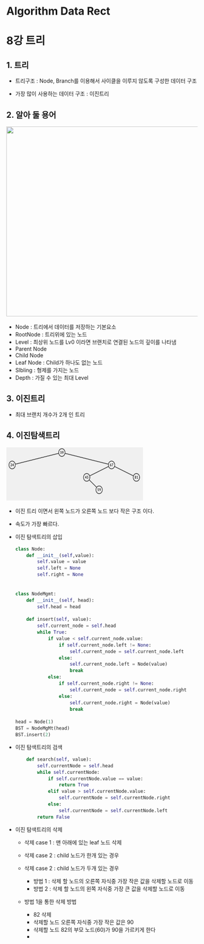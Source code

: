 # Algorithm Data Rect
# 

8강 트리
===========

## 1. 트리

* 트리구조 : Node, Branch를 이용해서 사이클을 이루지 않도록 구성한 데이터 구조

* 가장 많이 사용하는 데이터 구조 : 이진트리

## 2. 알아 둘 용어

<img src = "https://gmlwjd9405.github.io/images/data-structure-tree/tree-terms.png" width = 860 height = 500>

* Node : 트리에서 데이터를 저장하는 기본요소
* RootNode : 트리위에 있는 노드
* Level : 최상위 노드를 Lv0 이라면 브랜치로 연결된 노드의 깊이를 나타냄
* Parent Node
* Child Node
* Leaf Node : Child가 하나도 없는 노드
* Slbling : 형제를 가지는 노드
* Depth : 가질 수 있는 최대 Level

## 3. 이진트리

* 최대 브랜치 개수가 2개 인 트리

## 4. 이진탐색트리

<img src = "https://github.com/HwangWoonChun/Algorithm_DataStruct/blob/master/image/tree2.png" width = 360 height = 140>

* 이진 트리 이면서 왼쪽 노드가 오른쪽 노드 보다 작은 구조 이다.

* 속도가 가장 빠르다.

* 이진 탐색트리의 삽입

    ```python
    class Node: 
        def __init__(self,value):
            self.value = value
            self.left = None
            self.right = None


    class NodeMgmt:
        def __init__(self, head):
            self.head = head

        def insert(self, value):
            self.current_node = self.head
            while True:
                if value < self.current_node.value:
                    if self.current_node.left != None:
                        self.current_node = self.current_node.left
                    else:
                        self.current_node.left = Node(value)
                        break
                else:
                    if self.current_node.right != None:
                        self.current_node = self.current_node.right
                    else:
                        self.current_node.right = Node(value)
                        break

    head = Node(1)
    BST = NodeMgMt(head)
    BST.insert(2)

    ```
* 이진 탐색트리의 검색

    ```python
        def search(self, value):
            self.currentNode = self.head
            while self.currentNode:
                if self.currentNode.value == value:
                    return True
                elif value > self.currentNode.value:
                    self.currentNode = self.currentNode.right
                else:
                    self.currentNode = self.currentNode.left
            return False
    ```
    
* 이진 탐색트리의 삭제
    * 삭제 case 1 : 맨 아래에 있는 leaf 노드 삭제
    * 삭제 case 2 : child 노드가 한개 있는 경우
    * 삭제 case 2 : child 노드가 두개 있는 경우
        * 방법 1 : 삭제 할 노드의 오른쪽 자식중 가장 작은 값을 삭제할 노드로 이동
        * 방법 2 : 삭제 할 노드의 왼쪽 자식중 가장 큰 값을 삭제할 노드로 이동
        
    * 방법 1을 통한 삭제 방법
    
        * 82 삭제
        * 삭제할 노드 오른쪽 자식중 가장 작은 값은 90
        * 삭제할 노드 82의 부모 노드(60)가 90을 가르키게 한다
        * 
